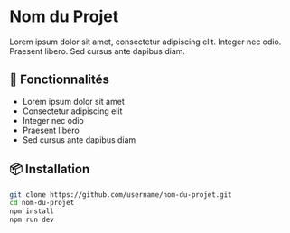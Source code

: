 # Nom du Projet

Lorem ipsum dolor sit amet, consectetur adipiscing elit. Integer nec odio. Praesent libero. Sed cursus ante dapibus diam.

## 🚀 Fonctionnalités

- Lorem ipsum dolor sit amet
- Consectetur adipiscing elit
- Integer nec odio
- Praesent libero
- Sed cursus ante dapibus diam

## 📦 Installation

```bash
git clone https://github.com/username/nom-du-projet.git
cd nom-du-projet
npm install
npm run dev
